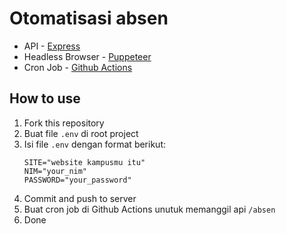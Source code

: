 # Otomatisasi absen

- API - [Express](https://expressjs.com/)
- Headless Browser - [Puppeteer](https://pptr.dev/)
- Cron Job - [Github Actions](https://docs.github.com/en/actions)

## How to use
1. Fork this repository
2. Buat file `.env` di root project
3. Isi file `.env` dengan format berikut:
    ```
    SITE="website kampusmu itu"
    NIM="your_nim"
    PASSWORD="your_password"
    ```
4. Commit and push to server
5. Buat cron job di Github Actions unutuk memanggil api `/absen`
6. Done
